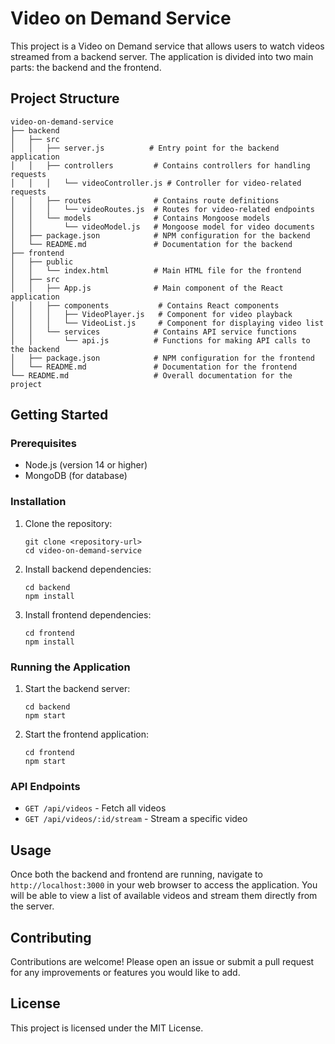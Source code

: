 # Video on Demand Service

This project is a Video on Demand service that allows users to watch videos streamed from a backend server. The application is divided into two main parts: the backend and the frontend.

## Project Structure

```
video-on-demand-service
├── backend
│   ├── src
│   │   ├── server.js          # Entry point for the backend application
│   │   ├── controllers         # Contains controllers for handling requests
│   │   │   └── videoController.js # Controller for video-related requests
│   │   ├── routes              # Contains route definitions
│   │   │   └── videoRoutes.js  # Routes for video-related endpoints
│   │   └── models              # Contains Mongoose models
│   │       └── videoModel.js   # Mongoose model for video documents
│   ├── package.json            # NPM configuration for the backend
│   └── README.md               # Documentation for the backend
├── frontend
│   ├── public
│   │   └── index.html          # Main HTML file for the frontend
│   ├── src
│   │   ├── App.js              # Main component of the React application
│   │   ├── components           # Contains React components
│   │   │   ├── VideoPlayer.js   # Component for video playback
│   │   │   └── VideoList.js     # Component for displaying video list
│   │   └── services            # Contains API service functions
│   │       └── api.js          # Functions for making API calls to the backend
│   ├── package.json            # NPM configuration for the frontend
│   └── README.md               # Documentation for the frontend
└── README.md                   # Overall documentation for the project
```

## Getting Started

### Prerequisites

- Node.js (version 14 or higher)
- MongoDB (for database)

### Installation

1. Clone the repository:
   ```
   git clone <repository-url>
   cd video-on-demand-service
   ```

2. Install backend dependencies:
   ```
   cd backend
   npm install
   ```

3. Install frontend dependencies:
   ```
   cd frontend
   npm install
   ```

### Running the Application

1. Start the backend server:
   ```
   cd backend
   npm start
   ```

2. Start the frontend application:
   ```
   cd frontend
   npm start
   ```

### API Endpoints

- `GET /api/videos` - Fetch all videos
- `GET /api/videos/:id/stream` - Stream a specific video

## Usage

Once both the backend and frontend are running, navigate to `http://localhost:3000` in your web browser to access the application. You will be able to view a list of available videos and stream them directly from the server.

## Contributing

Contributions are welcome! Please open an issue or submit a pull request for any improvements or features you would like to add.

## License

This project is licensed under the MIT License.